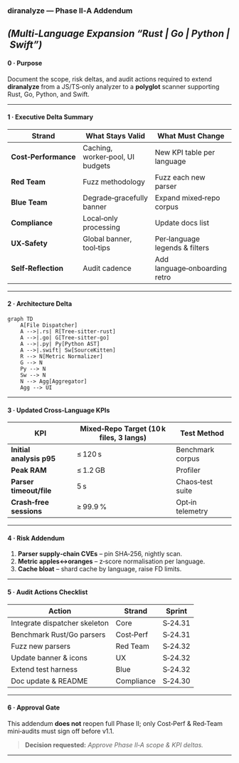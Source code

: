 ### diranalyze — Phase II‑A Addendum

## *(Multi‑Language Expansion “Rust | Go | Python | Swift”)*

#### 0 · Purpose

Document the scope, risk deltas, and audit actions required to extend **diranalyze** from a JS/TS‑only analyzer to a **polyglot** scanner supporting Rust, Go, Python, and Swift.

---

#### 1 · Executive Delta Summary

| Strand               | What Stays Valid                 | What Must Change               | Owner        | Due     |
| -------------------- | -------------------------------- | ------------------------------ | ------------ | ------- |
| **Cost‑Performance** | Caching, worker‑pool, UI budgets | New KPI table per language     | Perf Eng     | v1.1    |
| **Red Team**         | Fuzz methodology                 | Fuzz each new parser           | Sec Eng      | v1.1    |
| **Blue Team**        | Degrade‑gracefully banner        | Expand mixed‑repo corpus       | SRE          | v1.1    |
| **Compliance**       | Local‑only processing            | Update docs list               | Legal        | v1.0    |
| **UX‑Safety**        | Global banner, tool‑tips         | Per‑language legends & filters | UX Lead      | v1.2    |
| **Self‑Reflection**  | Audit cadence                    | Add language‑onboarding retro  | Scrum Master | ongoing |

---

#### 2 · Architecture Delta

```mermaid
graph TD
    A[File Dispatcher]
    A -->|.rs| R[Tree‑sitter‑rust]
    A -->|.go| G[Tree‑sitter‑go]
    A -->|.py| Py[Python AST]
    A -->|.swift| Sw[SourceKitten]
    R --> N[Metric Normalizer]
    G --> N
    Py --> N
    Sw --> N
    N --> Agg[Aggregator]
    Agg --> UI
```

---

#### 3 · Updated Cross‑Language KPIs

| KPI                      | Mixed‑Repo Target (10 k files, 3 langs) | Test Method      |
| ------------------------ | --------------------------------------- | ---------------- |
| **Initial analysis p95** | ≤ 120 s                                 | Benchmark corpus |
| **Peak RAM**             | ≤ 1.2 GB                                | Profiler         |
| **Parser timeout/file**  | 5 s                                     | Chaos‑test suite |
| **Crash‑free sessions**  | ≥ 99.9 %                                | Opt‑in telemetry |

---

#### 4 · Risk Addendum

1. **Parser supply‑chain CVEs** – pin SHA‑256, nightly scan.
2. **Metric apples↔oranges** – z‑score normalisation per language.
3. **Cache bloat** – shard cache by language, raise FD limits.

---

#### 5 · Audit Actions Checklist

| Action                        | Strand     | Sprint  |
| ----------------------------- | ---------- | ------- |
| Integrate dispatcher skeleton | Core       | S‑24.31 |
| Benchmark Rust/Go parsers     | Cost‑Perf  | S‑24.31 |
| Fuzz new parsers              | Red Team   | S‑24.32 |
| Update banner & icons         | UX         | S‑24.32 |
| Extend test harness           | Blue       | S‑24.32 |
| Doc update & README           | Compliance | S‑24.30 |

---

#### 6 · Approval Gate

This addendum **does not** reopen full Phase II; only Cost‑Perf & Red‑Team mini‑audits must sign off before v1.1.

> **Decision requested:** *Approve Phase II‑A scope & KPI deltas.*

---
